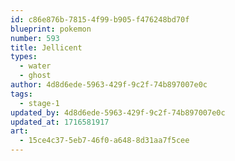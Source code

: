 ```yaml
---
id: c86e876b-7815-4f99-b905-f476248bd70f
blueprint: pokemon
number: 593
title: Jellicent
types:
  - water
  - ghost
author: 4d8d6ede-5963-429f-9c2f-74b897007e0c
tags:
  - stage-1
updated_by: 4d8d6ede-5963-429f-9c2f-74b897007e0c
updated_at: 1716581917
art:
  - 15ce4c37-5eb7-46f0-a648-8d31aa7f5cee
---
```

